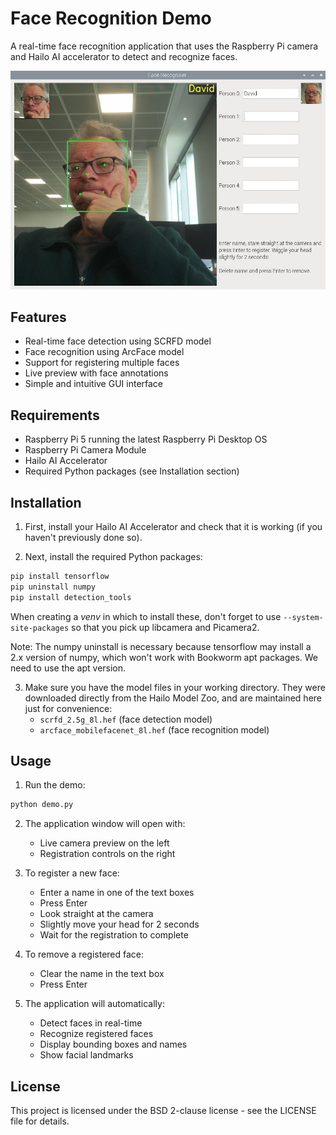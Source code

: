 # Face Recognition Demo

A real-time face recognition application that uses the Raspberry Pi camera and Hailo AI accelerator to detect and recognize faces.

![Face Recognition Demo](app.jpg)

## Features

- Real-time face detection using SCRFD model
- Face recognition using ArcFace model
- Support for registering multiple faces
- Live preview with face annotations
- Simple and intuitive GUI interface

## Requirements

- Raspberry Pi 5 running the latest Raspberry Pi Desktop OS
- Raspberry Pi Camera Module
- Hailo AI Accelerator
- Required Python packages (see Installation section)

## Installation

1. First, install your Hailo AI Accelerator and check that it is working (if you haven't previously done so).

2. Next, install the required Python packages:
```bash
pip install tensorflow
pip uninstall numpy
pip install detection_tools
```
When creating a _venv_ in which to install these, don't forget to use `--system-site-packages` so that you pick up libcamera and Picamera2.

Note: The numpy uninstall is necessary because tensorflow may install a 2.x version of numpy, which won't work with Bookworm apt packages. We need to use the apt version.

3. Make sure you have the model files in your working directory. They were downloaded directly from the Hailo Model Zoo, and are maintained here just for convenience:
   - `scrfd_2.5g_8l.hef` (face detection model)
   - `arcface_mobilefacenet_8l.hef` (face recognition model)

## Usage

1. Run the demo:
```bash
python demo.py
```

2. The application window will open with:
   - Live camera preview on the left
   - Registration controls on the right

3. To register a new face:
   - Enter a name in one of the text boxes
   - Press Enter
   - Look straight at the camera
   - Slightly move your head for 2 seconds
   - Wait for the registration to complete

4. To remove a registered face:
   - Clear the name in the text box
   - Press Enter

5. The application will automatically:
   - Detect faces in real-time
   - Recognize registered faces
   - Display bounding boxes and names
   - Show facial landmarks

## License

This project is licensed under the BSD 2-clause license - see the LICENSE file for details.
